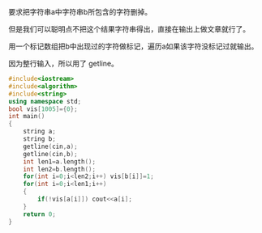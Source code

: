 要求把字符串a中字符串b所包含的字符删掉。

但是我们可以聪明点不把这个结果字符串得出，直接在输出上做文章就行了。

用一个标记数组把b中出现过的字符做标记，遍历a如果该字符没标记过就输出。

因为整行输入，所以用了 getline。

```c++
#include<iostream>
#include<algorithm>
#include<string>
using namespace std;
bool vis[1005]={0};
int main()
{
	string a;
	string b;
	getline(cin,a);
	getline(cin,b);
	int len1=a.length();
	int len2=b.length();
	for(int i=0;i<len2;i++) vis[b[i]]=1;
	for(int i=0;i<len1;i++)
	{
		if(!vis[a[i]]) cout<<a[i];
	}
	return 0;
}
```

